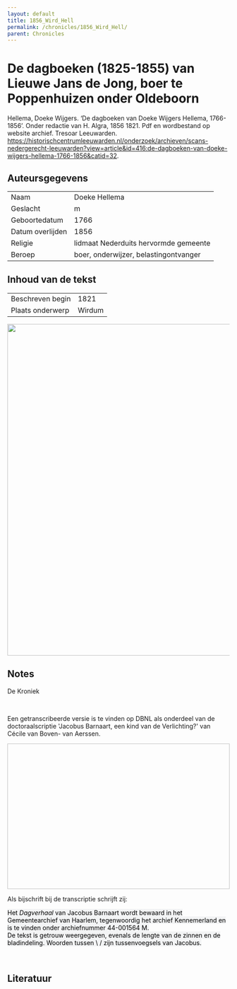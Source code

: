 ```yaml
---
layout: default
title: 1856_Wird_Hell
permalink: /chronicles/1856_Wird_Hell/
parent: Chronicles
--- 
```



# De dagboeken (1825-1855) van Lieuwe Jans de Jong, boer te Poppenhuizen onder Oldeboorn 

Hellema, Doeke Wijgers. ‘De dagboeken van Doeke Wijgers Hellema, 1766-1856’. Onder redactie van H. Algra, 1856 1821. Pdf en wordbestand op website archief. Tresoar Leeuwarden. https://historischcentrumleeuwarden.nl/onderzoek/archieven/scans-nedergerecht-leeuwarden?view=article&id=416:de-dagboeken-van-doeke-wijgers-hellema-1766-1856&catid=32. 

## Auteursgegevens 

| | | 
| --------------- | --------------- | 
| Naam | Doeke Hellema | 
| Geslacht | m | 
 | Geboortedatum | 1766 | 
| Datum overlijden | 1856 | 
| Religie | lidmaat Nederduits hervormde gemeente | 
| Beroep | boer, onderwijzer, belastingontvanger | 

## Inhoud van de tekst 

| | | 
| --------------- | --------------- | 
| Beschreven begin | 1821 | 
| Plaats onderwerp | Wirdum | 

[<img src="..\..\barplots_chronicles\1856_Wird_Hell.jpg" width="750"/>](..\..\barplots_chronicles\1856_Wird_Hell.jpg) 

## Notes 

<div data-schema-version="8"><p>De Kroniek</p>
<p>&nbsp;</p>
<p>Een getranscribeerde versie is te vinden op DBNL als onderdeel van de doctoraalscriptie 'Jacobus Barnaart, een kind van de Verlichting?' van Cécile van Boven- van Aerssen.</p>
<p><img alt="" data-attachment-key="XMKBAG3I" width="606" height="329"></p>
<p>Als bijschrift bij de transcriptie schrijft zij:</p>
<p><span style="color: #000000"><span style="background-color: #f3f4f5">Het&nbsp;</span></span><em><span style="color: #000000"><span style="background-color: #f3f4f5">Dagverhaal</span></span></em><span style="color: #000000"><span style="background-color: #f3f4f5">&nbsp;van Jacobus Barnaart wordt bewaard in het Gemeentearchief van Haarlem, tegenwoordig het archief Kennemerland en is te vinden onder archiefnummer 44-001564 M.<br>De tekst is getrouw weergegeven, evenals de lengte van de zinnen en de bladindeling. Woorden tussen \ / zijn tussenvoegsels van Jacobus.</span></span></p>
<p>&nbsp;</p>
</div> 

## Literatuur 

